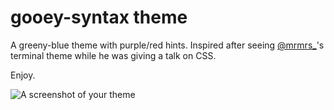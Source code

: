 # gooey-syntax theme

A greeny-blue theme with purple/red hints.
Inspired after seeing [@mrmrs_](https://twitter.com/mrmrs_)'s terminal theme while he was giving a talk on CSS.

Enjoy.

![A screenshot of your theme](https://f.cloud.github.com/assets/69169/2289498/4c3cb0ec-a009-11e3-8dbd-077ee11741e5.gif)
